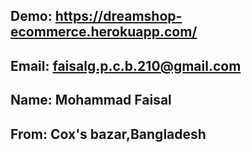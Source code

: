 ## Demo: https://dreamshop-ecommerce.herokuapp.com/
## Email: faisalg.p.c.b.210@gmail.com
## Name: Mohammad Faisal
## From: Cox's bazar,Bangladesh